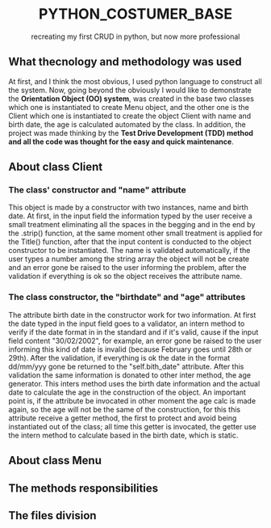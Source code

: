 # <h1 align = "center"> PYTHON_COSTUMER_BASE </h1>
<p align = "center"> recreating my first CRUD in python, but now more professional </p>

## What thecnology and methodology was used
At first, and I think the most obvious, I used python language to construct all the system. Now, going beyond the obviously I would like to demonstrate the <strong>Orientation 
Object (OO) system</strong>, was created in the base two classes which one is instantiated to create Menu object, and the other one is the Client which one is instantiated to 
create the object Client with name and birth date, the age is calculated automated by the class. In addition, the project was made thinking by the <strong>Test Drive 
Development (TDD) method and all the code was thought for the easy and quick maintenance</strong>.

## About class Client
### The class' constructor and "name" attribute
This object is made by a constructor with two instances, name and birth date. At first, in the input field the information typed by the user receive a small treatment eliminating 
all the spaces in the begging and in the end by the .strip() function, at the same moment other small treatment is applied for the Title() function, after that the input content 
is conducted to the object constructor to be instantiated. The name is validated automatically, if the user types a number among the string array the object will not be create and 
an error gone be raised to the user informing the problem, after the validation if everything is ok so the object receives the attribute name.

### The class constructor, the "birthdate" and "age" attributes 
The attribute birth date in the constructor work for two information. At first the date typed in the input field goes to a validator, an intern method to verify if the date 
format in in the standard and if it's valid, cause if the input field content "30/02/2002", for example, an error gone be raised to the user informing this kind of date is invalid
(because February goes until 28th or 29th). After the validation, if everything is ok the date in the format dd/mm/yyy gone be returned to the "self.bith_date" attribute. After 
this validation the same information is donated to other inter method, the age generator. This inters method uses the birth date information and the actual date to calculate the 
age in the construction of the object. An important point is, if the attribute be invocated in other moment the age calc is made again, so the age will not be the same of the 
construction, for this this attribute receive a getter method, the first to protect and avoid being instantiated out of the class; all time this getter is invocated, the getter
use the intern method to calculate based in the birth date, which is static.


## About class Menu


## The methods responsibilities


## The files division
